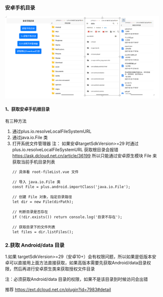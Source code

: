 ### 安卓手机目录
![图片](/static/preview.png)
#### 1、获取安卓手机根目录
 有三种方法
 1. 通过plus.io.resolveLocalFileSystemURL
 2. 通过java.io.File 类
 3. 打开系统文件管理器
 注：
  如果安卓targetSdkVersion>=29 时通过plus.io.resolveLocalFileSystemURL 获取根目录会报错 https://ask.dcloud.net.cn/article/36199
	所以只能通过安卓原生模块 File 来获取当前手机目录列表
	```
	// 具体看 root-fileList.vue 文件
	
	// 导入 java.io.File 类
	const File = plus.android.importClass('java.io.File');
	
	// 创建 File 对象，指定目录路径
	let dir = new File(dirPath);
	
	// 判断目录是否存在
	if (!dir.exists()) return console.log('目录不存在');
	
	// 获取目录下的文件列表
	let files = dir.listFiles();
	
	```

### 2.获取 Android/data 目录
1.如果 targetSdkVersion>=29（安卓10+）会有权限问题，所以如果是低版本安卓可以直接用上面方法直接获取，如果高版本需要先获取Android/data目录权限，然后再进行安卓原生类来获取授权文件目录

注：必须获取Android/data 目录的权限，如果不是该目录到时候访问会出错

推荐
https://ext.dcloud.net.cn/plugin?id=7983#detail
